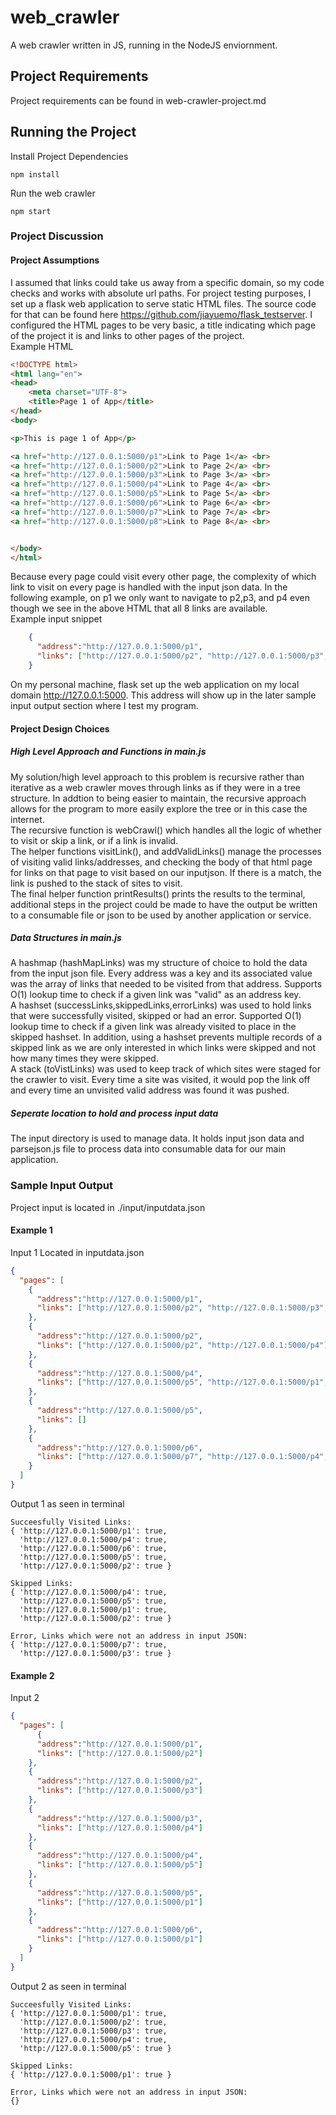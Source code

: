 # web_crawler
A web crawler written in JS, running in the NodeJS enviornment.
## Project Requirements
Project requirements can be found in web-crawler-project.md
## Running the Project
Install Project Dependencies
```
npm install

```
Run the web crawler
```
npm start
```
### Project Discussion
#### Project Assumptions
I assumed that links could take us away from a specific domain, so my code checks and works with absolute url paths.
For project testing purposes, I set up a flask web application to serve static HTML files. The source code for that can be found here https://github.com/jiayuemo/flask_testserver. I configured the HTML pages to be very basic, a title indicating which page of the project it is and links to other pages of the project. \
Example HTML
```html
<!DOCTYPE html>
<html lang="en">
<head>
    <meta charset="UTF-8">
    <title>Page 1 of App</title>
</head>
<body>

<p>This is page 1 of App</p>

<a href="http://127.0.0.1:5000/p1">Link to Page 1</a> <br>
<a href="http://127.0.0.1:5000/p2">Link to Page 2</a> <br>
<a href="http://127.0.0.1:5000/p3">Link to Page 3</a> <br>
<a href="http://127.0.0.1:5000/p4">Link to Page 4</a> <br>
<a href="http://127.0.0.1:5000/p5">Link to Page 5</a> <br>
<a href="http://127.0.0.1:5000/p6">Link to Page 6</a> <br>
<a href="http://127.0.0.1:5000/p7">Link to Page 7</a> <br>
<a href="http://127.0.0.1:5000/p8">Link to Page 8</a> <br>


</body>
</html>
```
Because every page could visit every other page, the complexity of which link to visit on every page is handled with the input json data. In the following example, on p1 we only want to navigate to p2,p3, and p4 even though we see in the above HTML that all 8 links are available.\
Example input snippet 
```json
	{
      "address":"http://127.0.0.1:5000/p1",
      "links": ["http://127.0.0.1:5000/p2", "http://127.0.0.1:5000/p3", "http://127.0.0.1:5000/p4"]
    }
```
On my personal machine, flask set up the web application on my local domain http://127.0.0.1:5000. This address will show up in the later sample input output section where I test my program. 
#### Project Design Choices
##### High Level Approach and Functions in main.js
My solution/high level approach to this problem is recursive rather than iterative as a web crawler moves through links as if they were in a tree structure. In addtion to being easier to maintain, the recursive approach allows for the program to more easily explore the tree or in this case the internet. \
The recursive function is webCrawl() which handles all the logic of whether to visit or skip a link, or if a link is invalid. \
The helper functions visitLink(), and addValidLinks() manage the processes of visiting valid links/addresses, and checking the body of that html page for links on that page to visit based on our inputjson. If there is a match, the link is pushed to the stack of sites to visit.\
The final helper function printResults() prints the results to the terminal, additional steps in the project could be made to have the output be written to a consumable file or json to be used by another application or service. 
##### Data Structures in main.js
A hashmap (hashMapLinks) was my structure of choice to hold the data from the input json file. Every address was a key and its associated value was the array of links that needed to be visited from that address. Supports O(1) lookup time to check if a given link was "valid" as an address key. \
A hashset (successLinks,skippedLinks,errorLinks) was used to hold links that were successfully visited, skipped or had an error. Supported O(1) lookup time to check if a given link was already visited to place in the skipped hashset. In addition, using a hashset prevents multiple records of a skipped link as we are only interested in which links were skipped and not how many times they were skipped. \
A stack (toVistLinks) was used to keep track of which sites were staged for the crawler to visit. Every time a site was visited, it would pop the link off and every time an unvisited valid address was found it was pushed.
##### Seperate location to hold and process input data
The input directory is used to manage data. It holds input json data and parsejson.js file to process data into consumable data for our main application. 
### Sample Input Output
Project input is located in ./input/inputdata.json
#### Example 1
Input 1 Located in inputdata.json
```json
{
  "pages": [
    {
      "address":"http://127.0.0.1:5000/p1",
      "links": ["http://127.0.0.1:5000/p2", "http://127.0.0.1:5000/p3", "http://127.0.0.1:5000/p4"]
    },
    {
      "address":"http://127.0.0.1:5000/p2",
      "links": ["http://127.0.0.1:5000/p2", "http://127.0.0.1:5000/p4"]
    },
    {
      "address":"http://127.0.0.1:5000/p4",
      "links": ["http://127.0.0.1:5000/p5", "http://127.0.0.1:5000/p1", "http://127.0.0.1:5000/p6"]
    },
    {
      "address":"http://127.0.0.1:5000/p5",
      "links": []
    },
    {
      "address":"http://127.0.0.1:5000/p6",
      "links": ["http://127.0.0.1:5000/p7", "http://127.0.0.1:5000/p4", "http://127.0.0.1:5000/p5"]
    }
  ]
}
```
Output 1 as seen in terminal
```
Succeesfully Visited Links:
{ 'http://127.0.0.1:5000/p1': true,
  'http://127.0.0.1:5000/p4': true,
  'http://127.0.0.1:5000/p6': true,
  'http://127.0.0.1:5000/p5': true,
  'http://127.0.0.1:5000/p2': true }

Skipped Links:
{ 'http://127.0.0.1:5000/p4': true,
  'http://127.0.0.1:5000/p5': true,
  'http://127.0.0.1:5000/p1': true,
  'http://127.0.0.1:5000/p2': true }

Error, Links which were not an address in input JSON:
{ 'http://127.0.0.1:5000/p7': true,
  'http://127.0.0.1:5000/p3': true }
```
#### Example 2
Input 2 
```json
{
  "pages": [
      {
      "address":"http://127.0.0.1:5000/p1",
      "links": ["http://127.0.0.1:5000/p2"]
    },
    {
      "address":"http://127.0.0.1:5000/p2",
      "links": ["http://127.0.0.1:5000/p3"]
    },
    {
      "address":"http://127.0.0.1:5000/p3",
      "links": ["http://127.0.0.1:5000/p4"]
    },
    {
      "address":"http://127.0.0.1:5000/p4",
      "links": ["http://127.0.0.1:5000/p5"]
    },
    {
      "address":"http://127.0.0.1:5000/p5",
      "links": ["http://127.0.0.1:5000/p1"]
    },
    {
      "address":"http://127.0.0.1:5000/p6",
      "links": ["http://127.0.0.1:5000/p1"]
    }
  ]
}
```
Output 2 as seen in terminal
```
Succeesfully Visited Links:
{ 'http://127.0.0.1:5000/p1': true,
  'http://127.0.0.1:5000/p2': true,
  'http://127.0.0.1:5000/p3': true,
  'http://127.0.0.1:5000/p4': true,
  'http://127.0.0.1:5000/p5': true }

Skipped Links:
{ 'http://127.0.0.1:5000/p1': true }

Error, Links which were not an address in input JSON:
{}
```
